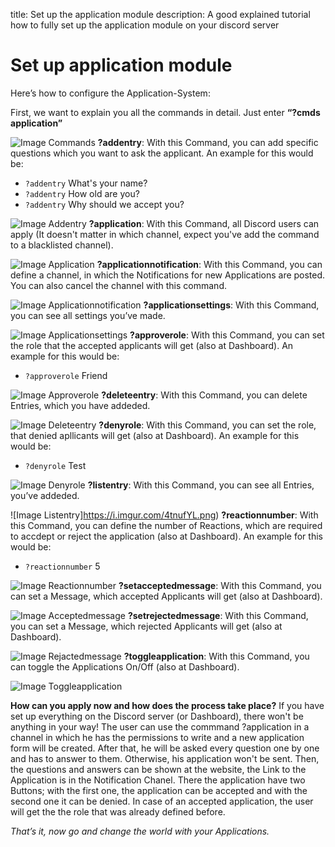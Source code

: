 title: Set up the application module
description: A good explained tutorial how to fully set up the application module on your discord server

# Set up application module

Here’s how to configure the Application-System:

First, we want to explain you all the commands in detail. Just enter **“?cmds application”**

![Image Commands](https://i.imgur.com/dxhMpId.png)
**?addentry**: With this Command, you can add specific questions which you want to ask the applicant. 
An example for this would be:
* `?addentry` What's your name?
* `?addentry` How old are you?
* `?addentry` Why should we accept you?

![Image Addentry](https://i.imgur.com/Izl8oYc.png)
**?application**: With this Command, all Discord users can apply (It doesn't matter in which channel, expect you've add the command to a blacklisted channel).

![Image Application](https://i.imgur.com/lz3Ixv4.png)
**?applicationnotification**: With this Command, you can define a channel, in which the Notifications for new Applications are posted. You can also cancel the channel with this command.

![Image Applicationnotification](https://i.imgur.com/ONriecp.png)
**?applicationsettings**: With this Command, you can see all settings you’ve made.

![Image Applicationsettings](https://i.imgur.com/Oe3cL1E.png)
**?approverole**: With this Command, you can set the role that the accepted applicants will get  (also at Dashboard). 
An example for this would be:
* `?approverole` Friend

![Image Approverole](https://i.imgur.com/LquC7HM.png)
**?deleteentry**: With this Command, you can delete Entries, which you have addeded.

![Image Deleteentry](https://i.imgur.com/7mWyUTq.png)
**?denyrole**: With this Command, you can set the role, that denied apllicants will get (also at Dashboard). 
An example for this would be:
* `?denyrole` Test

![Image Denyrole](https://i.imgur.com/8aooCNn.png)
**?listentry**: With this Command, you can see all Entries, you’ve addeded.

![Image Listentry]https://i.imgur.com/4tnufYL.png)
**?reactionnumber**: With this Command, you can define the number of Reactions, which are required to accdept or reject the application (also at Dashboard). 
An example for this would be:
* `?reactionnumber` 5

![Image Reactionnumber](https://i.imgur.com/OHejxkr.png)
**?setacceptedmessage**: With this Command, you can set a Message, which accepted Applicants will get (also at Dashboard).

![Image Acceptedmessage](https://i.imgur.com/9RUbgNE.png)
**?setrejectedmessage**:  With this Command, you can set a Message, which rejected Applicants will get (also at Dashboard).

![Image Rejactedmessage](https://i.imgur.com/eHTQ4EC.png)
**?toggleapplication**: With this Command, you can toggle the Applications On/Off (also at Dashboard).

![Image Toggleapplication](https://i.imgur.com/xrz9iyu.png)

**How can you apply now and how does the process take place?**
If you have set up everything on the Discord server (or Dashboard), there won't be anything in your way! The user can use the commmand ?application in a channel in which he has the permissions to write and a new application form will be created. After that, he will be asked every question one by one and has to answer to them. Otherwise, his application won't be sent. Then, the questions and answers can be shown at the website, the Link to the Application is in the Notification Chanel. There the application have two Buttons; with the first one, the application can be accepted and with the second one it can be denied. In case of an accepted application, the user will get the the role that was already defined before.

*That’s it, now go and change the world with your Applications.*
